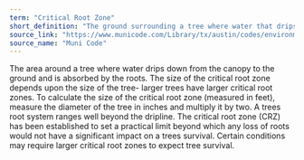 ```yaml
---
term: "Critical Root Zone"
short_definition: "The ground surrounding a tree where water that drips down from canopy soaks into the roots."
source_link: "https://www.municode.com/Library/tx/austin/codes/environmental_criteria_manual?nodeId=S3TRNAARPR_3.4.0TRPH"
source_name: "Muni Code"
---
```

The area around a tree where water drips down from the canopy to the ground and is absorbed by the roots. The size of the critical root zone depends upon the size of the tree- larger trees have larger critical root zones. To calculate the size of the critical root zone (measured in feet), measure the diameter of the tree in inches and multiply it by two.
A trees root system ranges well beyond the dripline. The critical root zone (CRZ) has been established to set a practical limit beyond which any loss of roots would not have a significant impact on a trees survival. Certain conditions may require larger critical root zones to expect tree survival.
